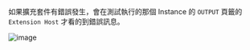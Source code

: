 如果擴充套件有錯誤發生，會在測試執行的那個 Instance 的 `OUTPUT` 頁籤的 `Extension Host` 才看的到錯誤訊息。

![image](https://github.com/doggy8088/Learn-Git-in-30-days/assets/88981/852f76b3-3414-4959-8e7a-3fca534409b8)
